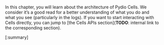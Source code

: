 

In this chapter, you will learn about the architecture of Pydio Cells. We consider it’s a good read for a better understanding of what you do and what you see (particularly in the logs). If you want to start interacting with Cells directly, you can jump to [the Cells APIs section](**TODO**: internal link to the corresponding section).

[:summary]